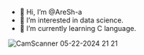 - 👋 Hi, I’m @AreSh-a
- 👀 I’m interested in data science.
- 🌱 I’m currently learning C language.

  
![CamScanner 05-22-2024 21 21](https://github.com/user-attachments/assets/dd319691-cbeb-4f45-929b-ceed89802857)

<!---
AreSh-a/AreSh-a is a ✨ special ✨ repository because its `README.md` (this file) appears on your GitHub profile.
You can click the Preview link to take a look at your changes.
--->
